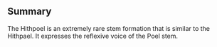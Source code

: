 ## Summary
The Hithpoel is an extremely rare stem formation that is similar to the Hithpael.  It expresses the reflexive voice of the Poel stem. 

